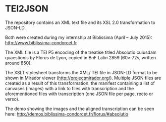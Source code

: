 # TEI2JSON

The repository contains an XML text file and its XSL 2.0 transformation to JSON-LD.

Both were created during my internship at Biblissima (April – July 2015): http://www.biblissima-condorcet.fr

The XML file is a TEI P5 encoding of the treatise titled Absolutio cuiusdam quaestionis by Florus de Lyon, copied in BnF Latin 2859 (60v-72v, written around 850).

The XSLT stylesheet transforms the XML/ TEI file in JSON-LD format to be shown in Mirador viewer (http://projectmirador.org/). Multiple JSON files are created as a result of this transformation: the manifest containing a list of canvases (images) with a link to files with transcription and the aforementioned files with transcription (one JSON file per page, recto or verso).

The demo showing the images and the aligned transcription can be seen here: http://demos.biblissima-condorcet.fr/florus/#absolutio 
